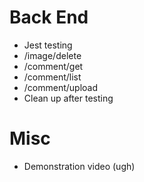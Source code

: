 # Back End

- Jest testing
- /image/delete
- /comment/get
- /comment/list
- /comment/upload
- Clean up after testing

# Misc

- Demonstration video (ugh)
